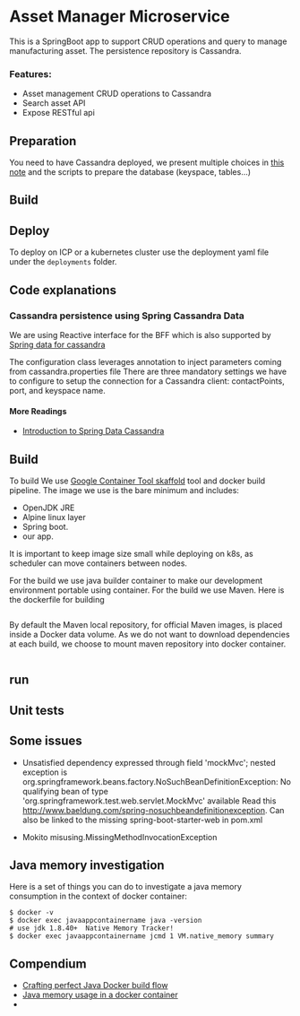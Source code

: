 # Asset Manager Microservice
This is a SpringBoot app to support CRUD operations and query to manage manufacturing asset. The persistence repository is Cassandra.

### Features:
* Asset management CRUD operations to Cassandra
* Search asset API
* Expose RESTful api

## Preparation
You need to have Cassandra deployed, we present multiple choices in [this note](../docs/cassandra.md) and the scripts to prepare the database (keyspace, tables...)

## Build

## Deploy

To deploy on ICP or a kubernetes cluster use the deployment yaml file under the `deployments` folder.

## Code explanations

### Cassandra persistence using Spring Cassandra Data
We are using Reactive interface for the BFF which is also supported by [Spring data for cassandra](https://docs.spring.io/spring-data/cassandra/docs/current/reference/html/)

The configuration class leverages annotation to inject parameters coming from cassandra.properties file
There are three mandatory settings we have to configure to setup the connection for a Cassandra client: contactPoints, port, and keyspace name.

#### More Readings

* [Introduction to Spring Data Cassandra](http://www.baeldung.com/spring-data-cassandra-tutorial)

## Build
To build
We use [Google Container Tool skaffold](https://github.com/GoogleContainerTools/skaffold) tool and docker build pipeline. The image we use is the bare minimum and includes:
* OpenJDK JRE
* Alpine linux layer
* Spring boot.
* our app.

It is important to keep image size small while deploying on k8s, as scheduler can move containers between nodes.

For the build we use java builder container to make our development environment portable using container. For the build we use Maven.
Here is the dockerfile for building
```

```

By default the Maven local repository, for official Maven images, is placed inside a Docker data volume. As we do not want to download dependencies at each build, we choose to mount maven repository into docker container.
```
```
## run

## Unit tests


## Some issues
* Unsatisfied dependency expressed through field 'mockMvc'; nested exception is org.springframework.beans.factory.NoSuchBeanDefinitionException: No qualifying bean of type 'org.springframework.test.web.servlet.MockMvc' available
  Read this http://www.baeldung.com/spring-nosuchbeandefinitionexception.
  Can also be linked to the missing   <artifactId>spring-boot-starter-web</artifactId> in pom.xml

* Mokito misusing.MissingMethodInvocationException

## Java memory investigation
Here is a set of things you can do to investigate a java memory consumption in the context of docker container:
```
$ docker -v
$ docker exec javaappcontainername java -version
# use jdk 1.8.40+  Native Memory Tracker!
$ docker exec javaappcontainername jcmd 1 VM.native_memory summary
```
## Compendium
* [Crafting perfect Java Docker build flow](https://codefresh.io/docker-tutorial/java_docker_pipeline)
* [Java memory usage in a docker container](http://trustmeiamadeveloper.com/2016/03/18/where-is-my-memory-java/)
*
